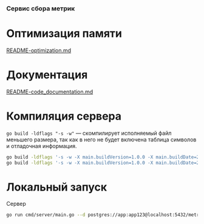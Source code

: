 ### Сервис сбора метрик

# Оптимизация памяти
[README-optimization.md](README-optimization.md)

# Документация
[README-code_documentation.md](README-code_documentation.md)

# Компиляция сервера 
`go build -ldflags "-s -w"` — скомпилирует исполняемый файл меньшего размера, так как в него не будет включена таблица символов и отладочная информация.

```bash
go build -ldflags '-s -w -X main.buildVersion=1.0.0 -X main.buildDate=2023-01-23 -X main.buildCommit=0c2fs'  -o cmd/agent/agent cmd/agent/main.go
go build -ldflags '-s -w -X main.buildVersion=1.0.0 -X main.buildDate=2023-01-23 -X main.buildCommit=0c2fs' -o cmd/server/server cmd/server/main.go
```
# Локальный запуск
Сервер
```bash
go run cmd/server/main.go --d postgres://app:app123@localhost:5432/metric_db?sslmode=disable
```
